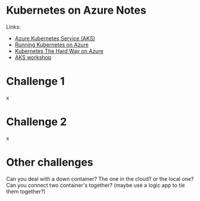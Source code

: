 # Kubernetes on Azure Notes

Links:

- [Azure Kubernetes Service \(AKS\)](https://docs.microsoft.com/en-us/azure/aks/)
- [Running Kubernetes on Azure](https://kubernetes.io/docs/setup/production-environment/turnkey/azure/)
- [Kubernetes The Hard Way on Azure](https://github.com/ivanfioravanti/kubernetes-the-hard-way-on-azure)
- [AKS workshop](https://aksworkshop.io/)


# Challenge 1 

x

# Challenge 2 

x

# Other challenges

Can you deal with a down container? 
The one in the cloud? or the local one? 
Can you connect two container's together? (maybe use a logic app to tie them together?) 